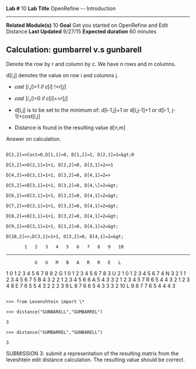   **Lab \#**              10        **Lab Title**           OpenRefine -- Introduction
  ----------------------- --------- ----------------------- -------------------------------------------------
  **Related Module(s)**   10        **Goal**                Get you started on OpenRefine and Edit Distance
  **Last Updated**        9/27/15   **Expected duration**   60 minutes

Calculation: gumbarrel v.s gunbarell
------------------------------------

Denote the row by r and column by c. We have n rows and m columns.

d\[i,j\] denotes the value on row i and columns j.

-   𝑐𝑜𝑠𝑡 \[𝑖,𝑗\]=1 𝑖𝑓 𝑐\[𝑖\] !=𝑟\[𝑗\]

-   𝑐𝑜𝑠𝑡 \[𝑖,𝑗\]=0 𝑖𝑓 𝑐\[𝑖\]==𝑟\[𝑗\]

-   d\[i,j\] is to be set to the minimum of: d\[i-1,j\]+1 or
    d\[i,j-1\]+1 or d\[i-1, j-1\]+cost\[i,j\]

-   Distance is found in the resulting value d\[n,m\]

Answer on calculation.
```

D[2,2]=>Cost=0,D[1,1]=0, D[1,2]=1, D[2,1]=1=&gt;0

D[3,2]=>D[2,1]=1+1, D[2,2]=0, D[3,1]=2=>1

D[4,2]=>D[3,1]=1+1, D[3,2]=0, D[4,1]=2=>

D[5,2]=>D[3,1]=1+1, D[3,2]=0, D[4,\]=2=&gt;

D[6,2]=>D[3,1]=1+1, D[3,2]=0, D[4,1]=2=&gt;

D[7,2]=>D[3,1]=1+1, D[3,2]=0, D[4,1]=2=&gt;

D[8,2]=>D[3,1]=1+1, D[3,2]=0, D[4,1]=2=&gt;

D[9,2]=>D[3,1]=1+1, D[3,2]=0, D[4,1]=2=&gt;

D[10,2]=>;D[3,1]=1+1, D[3,2]=0, D[4,1]=2=&gt;
```

           1   2   3   4   5   6   7   8   9   10
  ---- --- --- --- --- --- --- --- --- --- --- ----
               G   U   M   B   A   R   R   E   L
  1        0   1   2   3   4   5   6   7   8   9
  2    G   1   0   1   2   3   4   5   6   7   8
  3    U   2   1   0   1   2   3   4   5   6   7
  4    N   3   2   1   1   2   3   4   5   6   7
  5    B   4   3   2   2   1   2   3   4   5   6
  6    A   5   4   3   3   2   1   2   3   4   5
  7    R   6   5   4   4   3   2   1   2   3   4
  8    E   7   6   5   5   4   3   2   2   2   3
  9    L   8   7   6   6   5   4   3   3   3   2
  10   L   9   8   7   7   6   5   4   4   4   3
  
  ```

>>> from Levenshtein import \*

>>> distance("GUNBARELL","GUMBARREL")

3

>>> distance("GUMBARREL","GUNBARELL")

3
```

SUBMISSION 3: submit a representation of the resulting matrix from the
leveshtein edit distance calculation. The resulting value should be
correct.
